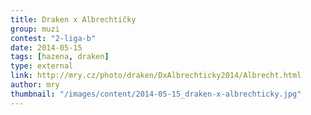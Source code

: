 ```yaml
---
title: Draken x Albrechtičky
group: muzi
contest: "2-liga-b"
date: 2014-05-15
tags: [hazena, draken]
type: external
link: http://mry.cz/photo/draken/DxAlbrechticky2014/Albrecht.html
author: mry
thumbnail: "/images/content/2014-05-15_draken-x-albrechticky.jpg"
---
```

